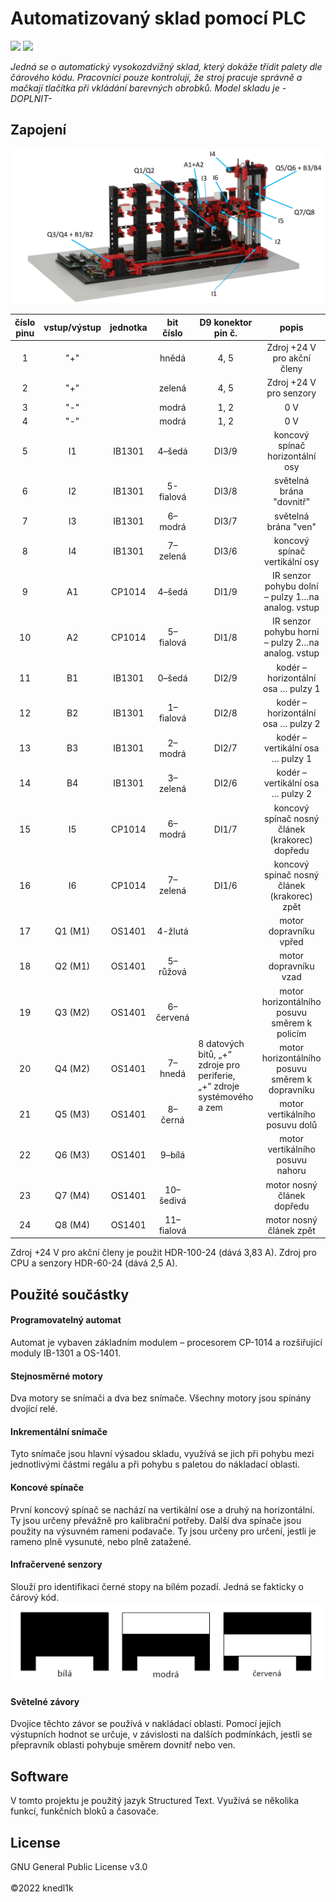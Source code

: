<h1>Automatizovaný sklad pomocí PLC</h1>
<p align="left">
    <a href="https://github.com/knedl1k/skladplc/blob/main/LICENSE" alt="License">
        <img src="https://img.shields.io/badge/License-GNU%20v3.0-informational" /></a>
    <img src="https://img.shields.io/badge/HW-Tecomat-brightgreen" />
</p>
<i>Jedná se o automatický vysokozdvižný sklad, který dokáže třídit palety dle čárového kódu. Pracovníci pouze kontrolují, že stroj pracuje správně a mačkají tlačítka při vkládání barevných obrobků. Model skladu je -DOPLNIT- </i>
<br>
<h2>Zapojení</h2>
<img src="ilustrace/sklad_vyznacene.png"> 
<table>
  <thead>
    <tr>
      <th style="text-align:center">číslo pinu</th>
      <th style="text-align:center">vstup/výstup</th>
      <th style="text-align:center">jednotka</th>
      <th style="text-align:center">bit číslo</th>
      <th style="text-align:center">D9 konektor<br>pin č.</th>
      <th style="text-align:center">popis</th>
    </tr>
  </thead>
  <tbody>
    <tr>
      <td style="text-align:center">1</td>
      <td style="text-align:center">"+"</td>
      <td style="text-align:center"></td>
      <td style="text-align:center">hnědá</td>
      <td style="text-align:center">4, 5</td>
      <td style="text-align:center">Zdroj +24 V pro akční členy</td>
    </tr>
    <tr>
      <td style="text-align:center">2</td>
      <td style="text-align:center">"+"</td>
      <td style="text-align:center"></td>
      <td style="text-align:center">zelená</td>
      <td style="text-align:center">4, 5</td>
      <td style="text-align:center">Zdroj +24 V pro senzory</td>
    </tr>
    <tr>
      <td style="text-align:center">3</td>
      <td style="text-align:center">"-"</td>
      <td style="text-align:center"></td>
      <td style="text-align:center">modrá</td>
      <td style="text-align:center">1, 2</td>
      <td style="text-align:center">0 V</td>
    </tr>
    <tr>
      <td style="text-align:center">4</td>
      <td style="text-align:center">"-"</td>
      <td style="text-align:center"></td>
      <td style="text-align:center">modrá</td>
      <td style="text-align:center">1, 2</td>
      <td style="text-align:center">0 V</td>
    </tr>
    <tr>
      <td style="text-align:center">5</td>
      <td style="text-align:center">I1</td>
      <td style="text-align:center">IB1301</td>
      <td style="text-align:center">4–šedá</td>
      <td style="text-align:center">DI3/9</td>
      <td style="text-align:center">koncový spínač horizontální osy</td>
    </tr>
    <tr>
      <td style="text-align:center">6</td>
      <td style="text-align:center">I2</td>
      <td style="text-align:center">IB1301</td>
      <td style="text-align:center">5-fialová</td>
      <td style="text-align:center">DI3/8</td>
      <td style="text-align:center">světelná brána "dovnitř"</td>
    </tr>
    <tr>
      <td style="text-align:center">7</td>
      <td style="text-align:center">I3</td>
      <td style="text-align:center">IB1301</td>
      <td style="text-align:center">6–modrá</td>
      <td style="text-align:center">DI3/7</td>
      <td style="text-align:center">světelná brána "ven"</td>
    </tr>
    <tr>
      <td style="text-align:center">8</td>
      <td style="text-align:center">I4</td>
      <td style="text-align:center">IB1301</td>
      <td style="text-align:center">7–zelená</td>
      <td style="text-align:center">DI3/6</td>
      <td style="text-align:center">koncový spínač vertikální osy</td>
    </tr>
    <tr>
      <td style="text-align:center">9</td>
      <td style="text-align:center">A1</td>
      <td style="text-align:center">CP1014</td>
      <td style="text-align:center">4–šedá</td>
      <td style="text-align:center">DI1/9</td>
      <td style="text-align:center">IR senzor pohybu dolní – pulzy 1…na analog. vstup</td>
    </tr>
    <tr>
      <td style="text-align:center">10</td>
      <td style="text-align:center">A2</td>
      <td style="text-align:center">CP1014</td>
      <td style="text-align:center">5–fialová</td>
      <td style="text-align:center">DI1/8</td>
      <td style="text-align:center">IR senzor pohybu horní – pulzy 2…na analog. vstup</td>
    </tr>
    <tr>
      <td style="text-align:center">11</td>
      <td style="text-align:center">B1</td>
      <td style="text-align:center">IB1301</td>
      <td style="text-align:center">0–šedá</td>
      <td style="text-align:center">DI2/9</td>
      <td style="text-align:center">kodér – horizontální osa … pulzy 1</td>
    </tr>
    <tr>
      <td style="text-align:center">12</td>
      <td style="text-align:center">B2</td>
      <td style="text-align:center">IB1301</td>
      <td style="text-align:center">1–fialová</td>
      <td style="text-align:center">DI2/8</td>
      <td style="text-align:center">kodér – horizontální osa … pulzy 2</td>
    </tr>
    <tr>
      <td style="text-align:center">13</td>
      <td style="text-align:center">B3</td>
      <td style="text-align:center">IB1301</td>
      <td style="text-align:center">2–modrá</td>
      <td style="text-align:center">DI2/7</td>
      <td style="text-align:center">kodér – vertikální osa … pulzy 1</td>
    </tr>
    <tr>
      <td style="text-align:center">14</td>
      <td style="text-align:center">B4</td>
      <td style="text-align:center">IB1301</td>
      <td style="text-align:center">3–zelená</td>
      <td style="text-align:center">DI2/6</td>
      <td style="text-align:center">kodér – vertikální osa … pulzy 2</td>
    </tr>
    <tr>
      <td style="text-align:center">15</td>
      <td style="text-align:center">I5</td>
      <td style="text-align:center">CP1014</td>
      <td style="text-align:center">6–modrá</td>
      <td style="text-align:center">DI1/7</td>
      <td style="text-align:center">koncový spínač nosný článek (krakorec) dopředu</td>
    </tr>
    <tr>
      <td style="text-align:center">16</td>
      <td style="text-align:center">I6</td>
      <td style="text-align:center">CP1014</td>
      <td style="text-align:center">7–zelená</td>
      <td style="text-align:center">DI1/6</td>
      <td style="text-align:center">koncový spínač nosný článek (krakorec) zpět</td>
    </tr>
    <tr>
      <td style="text-align:center">17</td>
      <td style="text-align:center">Q1 (M1)</td>
      <td style="text-align:center">OS1401</td>
      <td style="text-align:center">4-žlutá</td>
      <td rowspan="9" style="padding 8px;">8 datových bitů, „+“<br>zdroje pro periferie,<br>„+“ zdroje<br>systémového a zem</td>
      <td style="text-align:center">motor dopravníku vpřed</td>
    </tr>
    <tr>
      <td style="text-align:center">18</td>
      <td style="text-align:center">Q2 (M1)</td>
      <td style="text-align:center">OS1401</td>
      <td style="text-align:center">5–růžová</td>
      <td style="text-align:center">motor dopravníku vzad</td>
    </tr>
    <tr>
      <td style="text-align:center">19</td>
      <td style="text-align:center">Q3 (M2)</td>
      <td style="text-align:center">OS1401</td>
      <td style="text-align:center">6–červená</td>
      <td style="text-align:center">motor horizontálního posuvu směrem k policím</td>
    </tr>
    <tr>
      <td style="text-align:center">20</td>
      <td style="text-align:center">Q4 (M2)</td>
      <td style="text-align:center">OS1401</td>
      <td style="text-align:center">7–hnedá</td>
      <td style="text-align:center">motor horizontálního posuvu směrem k dopravníku</td>
    </tr>
    <tr>
      <td style="text-align:center">21</td>
      <td style="text-align:center">Q5 (M3)</td>
      <td style="text-align:center">OS1401</td>
      <td style="text-align:center">8–černá</td>
      <td style="text-align:center">motor vertikálního posuvu dolů</td>
    </tr>
    <tr>
      <td style="text-align:center">22</td>
      <td style="text-align:center">Q6 (M3)</td>
      <td style="text-align:center">OS1401</td>
      <td style="text-align:center">9–bílá</td>
      <td style="text-align:center">motor vertikálního posuvu nahoru</td>
    </tr>
    <tr>
      <td style="text-align:center">23</td>
      <td style="text-align:center">Q7 (M4)</td>
      <td style="text-align:center">OS1401</td>
      <td style="text-align:center">10–šedivá</td>
      <td style="text-align:center">motor nosný článek dopředu</td>
    </tr>
    <tr>
      <td style="text-align:center">24</td>
      <td style="text-align:center">Q8 (M4)</td>
      <td style="text-align:center">OS1401</td>
      <td style="text-align:center">11–fialová</td>
      <td style="text-align:center">motor nosný článek zpět</td>
    </tr>
  </tbody>
</table>
Zdroj +24 V pro akční členy je použit HDR-100-24 (dává 3,83 A). Zdroj pro CPU a senzory HDR-60-24 (dává 2,5 A).
<br>
<h2>Použité součástky</h2>
<h4>Programovatelný automat</h4>
Automat je vybaven základním modulem – procesorem CP-1014 a rozšiřující moduly IB-1301 a OS-1401.
<br>
<h4>Stejnosměrné motory</h4>
Dva motory se snímači a dva bez snímače. Všechny motory jsou spínány dvojící relé.
<br>
<h4>Inkrementální snímače</h4>
Tyto snímače jsou hlavní výsadou skladu, využívá se jich při pohybu mezi jednotlivými částmi regálu a při pohybu s paletou do nákladací oblasti.
<br>
<h4>Koncové spínače</h4>
První koncový spínač se nachází na vertikální ose a druhý na horizontální. Ty jsou určeny převážně pro kalibrační potřeby. Další dva spínače jsou použity na výsuvném rameni podavače. Ty jsou určeny pro určení, jestli je rameno plně vysunuté, nebo plně zatažené.
<br>
<h4>Infračervené senzory</h4>
Slouží pro identifikaci černé stopy na bílém pozadí. Jedná se fakticky o čárový kód.
<img src="ilustrace/obroky2.png">
<h4>Světelné závory</h4>
Dvojice těchto závor se používá v nakládací oblasti. Pomocí jejich výstupních hodnot se určuje, v závislosti na dalších podmínkách, jestli se přepravník oblasti pohybuje směrem dovnitř nebo ven.
<br>
<h2>Software</h2>
V tomto projektu je použitý jazyk Structured Text. Využívá se několika funkcí, funkčních bloků a časovače. 
<br>
<h2>License</h2>
GNU General Public License v3.0
<br><br>
©2022 knedl1k
